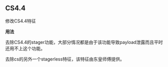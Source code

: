 ## CS4.4

修改CS4.4特征

**用法**

去除CS4.4的stager功能，大部分情况都是由于该功能导致payload泄露而且平时还用不上这个功能。

去除cs的另外一个stagerless特征，该特征由东皇师傅提供。
